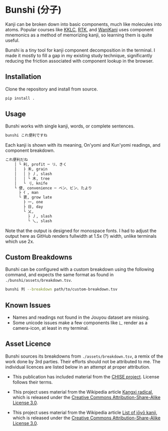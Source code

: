 # Bunshi (分子)
Kanji can be broken down into basic components, much like molecules into atoms. Popular courses like [KKLC](https://keystojapanese.com/klc/), [RTK](https://en.wikipedia.org/wiki/Remembering_the_Kanji_and_Remembering_the_Hanzi), and [WaniKani](https://www.wanikani.com/) uses component mnemonics as a method of memorizing kanji, so learning them is quite useful.

Bunshi is a tiny tool for kanji component decomposition in the terminal. I made it mostly to fill a gap in my existing study technique, significantly reducing the friction associated with component lookup in the browser.

## Installation
Clone the repository and install from source.

```bash
pip install .
```

## Usage
Bunshi works with single kanji, words, or complete sentences.

```bash
bunshi これ便利ですね
```

Each kanji is shown with its meaning, On'yomi and Kun'yomi readings, and component breakdown.

```bash
これ便利だね
    │ └ 利, profit ─ リ、きく
    │   ├ 禾, grain
    │   │ ├ 丿, slash
    │   │ └ 木, tree
    │   └ 刂, knife
    └ 便, convenience ─ ベン、ビン、たより
      ├ 亻, man
      └ 更, grow late
        ├ 一, one
        ├ 日, day
        └ 乂,
          ├ 丿, slash
          └ 乀, slash
```
Note that the output is designed for monospace fonts. I had to adjust the output here as GitHub renders fullwidth at 1.5x (?) width, unlike terminals which use 2x.

## Custom Breakdowns
Bunshi can be configured with a custom breakdown using the following command, and expects the same format as found in `./bunshi/assets/breakdown.tsv`.

```bash
bunshi 列 --breakdown path/to/custom-breakdown.tsv
```

## Known Issues
- Names and readings not found in the Jouyou dataset are missing.
- Some unicode issues make a few components like `辶` render as a camera-icon, at least in my terminal.

## Asset Licence
Bunshi sources its breakdowns from `./assets/breakdown.tsv`, a remix of the work done by 3rd parties. Their efforts should not be attributed to me. The individual licences are listed below in an attempt at proper attribution.

- This publication has included material from the [CHISE project](http://www.chise.org/). License follows their terms.

- This project uses material from the Wikipedia article [Kangxi radical](https://en.wikipedia.org/wiki/Kangxi_radical), which is released under the [Creative Commons Attribution-Share-Alike License 3.0](https://creativecommons.org/licenses/by-sa/3.0/).

- This project uses material from the Wikipedia article [List of jōyō kanji](https://en.wikipedia.org/wiki/List_of_j%C5%8Dy%C5%8D_kanji), which is released under the [Creative Commons Attribution-Share-Alike License 3.0](https://creativecommons.org/licenses/by-sa/3.0/).

